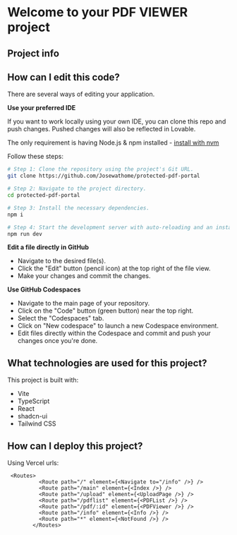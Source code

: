 # Welcome to your PDF VIEWER project

## Project info


## How can I edit this code?

There are several ways of editing your application.


**Use your preferred IDE**

If you want to work locally using your own IDE, you can clone this repo and push changes. Pushed changes will also be reflected in Lovable.

The only requirement is having Node.js & npm installed - [install with nvm](https://github.com/nvm-sh/nvm#installing-and-updating)

Follow these steps:

```sh
# Step 1: Clone the repository using the project's Git URL.
git clone https://github.com/Josewathome/protected-pdf-portal

# Step 2: Navigate to the project directory.
cd protected-pdf-portal

# Step 3: Install the necessary dependencies.
npm i

# Step 4: Start the development server with auto-reloading and an instant preview.
npm run dev
```

**Edit a file directly in GitHub**

- Navigate to the desired file(s).
- Click the "Edit" button (pencil icon) at the top right of the file view.
- Make your changes and commit the changes.

**Use GitHub Codespaces**

- Navigate to the main page of your repository.
- Click on the "Code" button (green button) near the top right.
- Select the "Codespaces" tab.
- Click on "New codespace" to launch a new Codespace environment.
- Edit files directly within the Codespace and commit and push your changes once you're done.

## What technologies are used for this project?

This project is built with:

- Vite
- TypeScript
- React
- shadcn-ui
- Tailwind CSS

## How can I deploy this project?

Using Vercel
urls:
```tsx
 <Routes>
          <Route path="/" element={<Navigate to="/info" />} />
          <Route path="/main" element={<Index />} />
          <Route path="/upload" element={<UploadPage />} />
          <Route path="/pdflist" element={<PDFList />} />
          <Route path="/pdf/:id" element={<PDFViewer />} />
          <Route path="/info" element={<Info />} />
          <Route path="*" element={<NotFound />} />
        </Routes>
```
